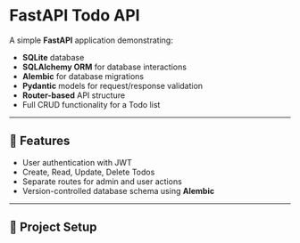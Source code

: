 # FastAPI Todo API

A simple **FastAPI** application demonstrating:

- **SQLite** database
- **SQLAlchemy ORM** for database interactions
- **Alembic** for database migrations
- **Pydantic** models for request/response validation
- **Router-based** API structure
- Full CRUD functionality for a Todo list

---

## 🚀 Features
- User authentication with JWT
- Create, Read, Update, Delete Todos
- Separate routes for admin and user actions
- Version-controlled database schema using **Alembic**

---

## 📂 Project Setup




